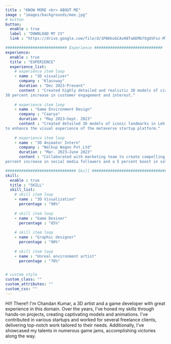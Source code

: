 ```yaml
---
title : "KNOW MORE <br> ABOUT ME"
image : "images/backgrounds/mee.jpg"
# button
button:
  enable : true
  label : "DOWNLOAD MY CV"
  link : "https://drive.google.com/file/d/1P8KkoGCAvH8Ta6EMb7XgU5Fxz-Ml9Sbo/view?usp=sharing"

########################### Experience ##############################
experience:
  enable : true
  title : "EXPERIENCE"
  experience_list:
    # experience item loop
    - name : "3D visualizer"
      company : "Klassway"
      duration : "Dec 2023-Present"
      content : "Created highly detailed and realistic 3D models of circuit boards for company startup’s product line, resulting in a
30 percent increase in customer engagement and interest."
      
    # experience item loop
    - name : "Game Environment Design"
      company : "Caarya"
      duration : "May 2023–Sept. 2023"
      content : "Created detailed 3D models of iconic landmarks in Leh Ladakh, including the Leh Palace and Thiksey Monastery,
to enhance the visual experience of the metaverse startup platform."
      
    # experience item loop
    - name : "3D Animator Intern"
      company : "Walkup Wagon Pvt.Ltd"
      duration : "Mar. 2023–June 2023"
      content : "Collaborated with marketing team to create compelling visual narratives for company products, leading to a 25
percent increase in social media followers and a 5 percent boost in sales."

############################### Skill #################################
skill:
  enable : true
  title : "SKILL"
  skill_list:
    # skill item loop
    - name : "3D Visualization"
      percentage : "98%"
      
    # skill item loop
    - name : "Game Desiner"
      percentage : "85%"
      
    # skill item loop
    - name : "Graphic designer"
      percentage : "90%"
      
    # skill item loop
    - name : "Unreal environment artist"
      percentage : "70%"


# custom style
custom_class: "" 
custom_attributes: "" 
custom_css: ""
---
```


Hi!! There!!
I'm Chandan Kumar, a 3D artist and a game developer with great experience in this domain. Over the years, I've honed my skills through hands-on projects, creating captivating models and animations. I've contributed in various startups and worked for several freelance clients, delivering top-notch work tailored to their needs. Additionally, I've showcased my talents in numerous game jams, accomplishing victories along the way.